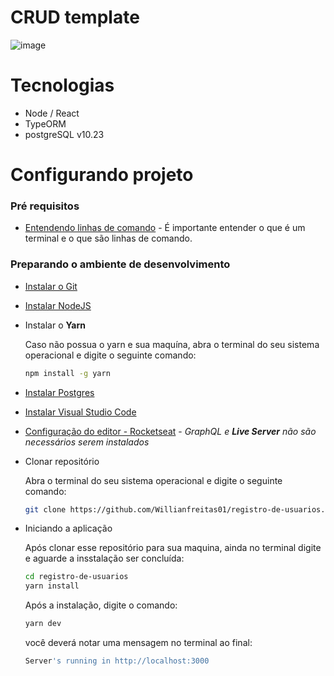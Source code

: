 # CRUD template

![image](https://media.discordapp.net/attachments/1032349387092930591/1040633940073009252/Captura_de_Tela_2022-11-11_as_11.27.14.png?width=1437&height=649)

# Tecnologias

- Node / React
- TypeORM
- postgreSQL v10.23

# Configurando projeto

### Pré requisitos

- [Entendendo linhas de comando](https://tutorial.djangogirls.org/pt/intro_to_command_line/) - É importante entender o que é um terminal e o que são linhas de comando.

### Preparando o ambiente de desenvolvimento

- [Instalar o Git](https://git-scm.com/downloads)
- [Instalar NodeJS](https://nodejs.org/en/)
- Instalar o **Yarn**

  Caso não possua o yarn e sua maquína, abra o terminal do seu sistema operacional e digite o seguinte comando:

  ```bash
  npm install -g yarn
  ```

- [Instalar Postgres](https://www.postgresql.org/download/)
- [Instalar Visual Studio Code](https://code.visualstudio.com/)
- [Configuração do editor - Rocketseat](https://www.youtube.com/watch?v=c7P03kkrEG8) - _GraphQL e **Live Server** não são necessários serem instalados_
- Clonar repositório

  Abra o terminal do seu sistema operacional e digite o seguinte comando:

  ```bash
  git clone https://github.com/Willianfreitas01/registro-de-usuarios.git
  ```

- Iniciando a aplicação

  Após clonar esse repositório para sua maquina, ainda no terminal digite e aguarde a insstalação ser concluída:

  ```bash
  cd registro-de-usuarios
  yarn install
  ```

  Após a instalação, digite o comando:

  ```bash
  yarn dev
  ```

  você deverá notar uma mensagem no terminal ao final:

  ```bash
  Server's running in http://localhost:3000
  ```


